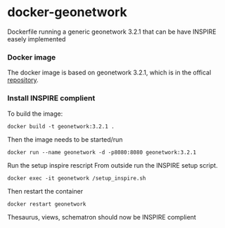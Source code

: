 # docker-geonetwork

Dockerfile running a generic geonetwork 3.2.1 that can be have INSPIRE easely implemented

### Docker image

The docker image is based on geonetwork 3.2.1, which is in the offical [repository](https://hub.docker.com/_/geonetwork/).

### Install INSPIRE complient

To build the image:
```
docker build -t geonetwork:3.2.1 .	
```

Then the image needs to be started/run
```
docker run --name geonetwork -d -p8080:8080 geonetwork:3.2.1
```
Run the setup inspire rescript
From outside run the INSPIRE setup script. 
```
docker exec -it geonetwork /setup_inspire.sh
```
Then restart the container
```
docker restart geonetwork
```


Thesaurus, views, schematron should now be INSPIRE complient
